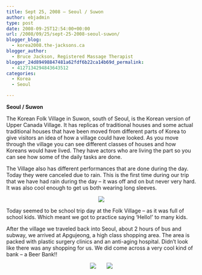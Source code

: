 ```yaml
---
title: Sept 25, 2008 – Seoul / Suwon
author: ebjadmin
type: post
date: 2008-09-25T12:54:00+00:00
url: /2008/09/25/sept-25-2008-seoul-suwon/
blogger_blog:
  - korea2008.the-jacksons.ca
blogger_author:
  - Bruce Jackson, Registered Massage Therapist
blogger_24d89498847481a62fdf6b22ca14b69d_permalink:
  - 4127134294843643512
categories:
  - Korea
  - Seoul

---
```

**Seoul / Suwon**

The Korean Folk Village in Suwon, south of Seoul, is the Korean version of Upper Canada Village. It has replicas of traditional houses and some actual traditional houses that have been moved from different parts of Korea to give visitors an idea of how a village could have looked. As you move through the village you can see different classes of houses and how Koreans would have lived. They have actors who are living the part so you can see how some of the daily tasks are done.

The Village also has different performances that are done during the day. Today they were canceled due to rain. This is the first time during our trip that we have had rain during the day &#8211; it was off and on but never very hard. It was also cool enough to get us both wearing long sleeves.

<div class="separator" style="clear:both;text-align:center">
  <a href="http://the-jacksons.ca/wp-content/uploads/2010/09/img_1319.jpg" style="margin-left:1em;margin-right:1em"><img border="0" src="http://the-jacksons.ca/wp-content/uploads/2010/09/img_1319.jpg?w=225" /></a>
</div>

Today seemed to be school trip day at the Folk Village – as it was full of school kids. Which meant we got to practice saying &#8216;Hello!&#8217; to many kids.

After the village we traveled back into Seoul, about 2 hours of bus and subway, we arrived at Apgujeong, a high class shopping area. The area is packed with plastic surgery clinics and an anti-aging hospital. Didn&#8217;t look like there was any shopping for us. We did come across a very cool kind of bank – a Beer Bank!!

<div class="separator" style="clear:both;text-align:center">
</div>

<div class="separator" style="clear:both;text-align:center">
  <a href="http://the-jacksons.ca/wp-content/uploads/2010/09/img_1343.jpg" style="margin-left:1em;margin-right:1em"><img border="0" src="http://the-jacksons.ca/wp-content/uploads/2010/09/img_1343.jpg?w=300" /></a><a href="http://the-jacksons.ca/wp-content/uploads/2010/09/img_1344.jpg" style="margin-left:1em;margin-right:1em"><img border="0" src="http://the-jacksons.ca/wp-content/uploads/2010/09/img_1344.jpg?w=225" /></a>
</div>